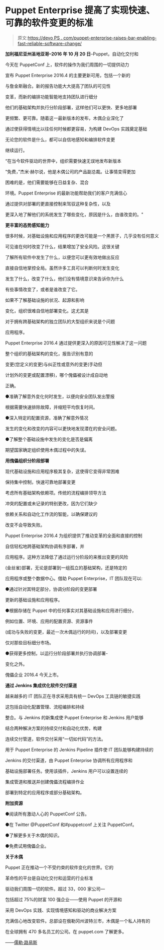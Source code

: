 # Puppet Enterprise 提高了实现快速、可靠的软件变更的标准

> 原文:[https://devo PS . com/puppet-enterprise-raises-bar-enabling-fast-reliable-software-change/](https://devops.com/puppet-enterprise-raises-bar-enabling-fast-reliable-software-change/)

**加利福尼亚州圣地亚哥–2016 年 10 月 20 日**–Puppet，自动化交付和

今天在 PuppetConf 上，软件的操作为我们周围的一切提供动力

宣布 Puppet Enterprise 2016.4 的主要更新可用，包括一个新的

与詹金斯融合。新的报告功能大大提高了团队的可见性

变革，而新的编排功能智能地支持团队进行细分

他们的基础架构并执行分阶段部署，这样他们可以更快、更多地部署

更频繁、更可靠。随着这一最新版本的发布，木偶企业深化了

通过使获得情境比以往任何时候都更容易，为构建 DevOps 实践奠定基础

无论您的软件是什么，都可以自信地感知和编排软件变更

继续运行。

“在当今软件驱动的世界中，组织需要快速无误地发布新版本

“免费，”杰米·赫尔说，他是木偶公司的产品副总裁。让事情变得更加

困难的是，他们需要能够在日益复杂、混合

环境。Puppet Enterprise 的最新功能帮助我们的客户充满信心

通过提供对部署的更直接控制来驾驭这种复杂性，以及

更深入地了解他们的系统发生了哪些变化，原因是什么，由谁改变的。"

**更丰富的态势感知能力**

很多时候，对基础设施和应用程序的更改可能是一个黑匣子，几乎没有任何意义

可见谁在何时改变了什么，结果增加了安全风险。这很关键

了解所有软件中发生了什么，以便您可以更有效地做出反应

直接自信地掌控全局。虽然许多工具可以判断何时发生变化

发生了什么，改变了什么，他们没有情境意识来告诉你为什么

有些事情改变了，或者是谁改变了它。

如果不了解基础设施的状况、起源和影响

变化，组织很难自信地部署变化。这尤其是

对于拥有跨基础架构的独立团队的大型组织来说是个问题

应用程序。

Puppet Enterprise 2016.4 通过提供更深入的原因可见性解决了这一问题

整个组织的基础架构的变化，报告识别有意的

变更(您定义的变更)与纠正性或意外的变更(手动但

计划外的变更或配置漂移)，哪个傀儡被设计成自动地

正确。

●准确了解意外变化何时发生，以便向安全团队发出警报

根据需要快速排除故障，并缩短平均恢复时间。

●深入特定的配置资源，准确了解意外情况

发生的变化和改变的内容可以更快地发现潜在的安全问题。

●了解整个基础设施中发生的变化是否是偏离

期望国家确定组织使用木偶过程中的失误。

**用傀儡组织分阶段部署**

现代基础设施和应用程序极其复杂，这使得它变得非常困难

保持集中控制，快速可靠地部署变更

考虑所有基础架构依赖项。传统的流程编排领导方法

冲突的配置或未记录的特别更改，因为它们缺少

依赖关系和自动化工作流的智能，以确保建议的

改变不会导致失败。

Puppet Enterprise 2016.4 为组织提供了推动变革的全面和直接的控制

自信轻松地跨基础架构协调有序部署，并

应用程序。这种方法降低了通过运行分阶段的来推出变更的风险

(金丝雀)部署，无论是部署到一组孤立的基础架构，还是特定的

应用程序或整个数据中心。借助 Puppet Enterprise，IT 团队现在可以:

●通过针对其特定部分，协调分阶段的变更部署

更新的基础设施和应用程序。

●根据存储在 Puppet 中的任何事实对其基础设施和应用进行细分，

例如位置、环境、应用的配置资源、资源事件

(成功与失败的变更，最近一次木偶运行的时间)，以及部署变更

仅对那些目标细分市场。

●获得更多控制，以运行分阶段部署并执行协调部署-

变化之外。

傀儡企业 2016.4 今天上市。

**通过 Jenkins 集成优化软件交付渠道**

越来越多的 IT 团队正在寻求采用具有统一 DevOps 工具链的敏捷实践

这包括自动化配置管理、流程编排和持续

整合。与 Jenkins 的新集成使 Puppet Enterprise 和 Jenkins 用户能够

结合两种解决方案的持续交付和自动化优势，构建

连续交付管道，软件交付采用“一切如代码”的方法。

用于 Puppet Enterprise 的 Jenkins Pipeline 插件使 IT 团队能够构建持续的

Jenkins 的交付渠道，由 Puppet Enterprise 协调所有应用程序和

基础设施部署任务。使用该插件，Jenkins 用户可以设置连续的

集成管道和推送并创建傀儡流程编排作业

部署到特定的应用程序或部分基础架构。

**附加资源**

●阅读所有激动人心的 PuppetConf 公告。

●在 Twitter @PuppetConf 和#puppetconf 上关注 PuppetConf。

●了解更多关于木偶的知识。

●免费试用傀儡企业。

**关于木偶**

Puppet 正在推动一个不受约束的软件变化的世界。它的

革命性的平台是自动化交付和运营的行业标准

驱动我们周围一切的软件。超过 33，000 家公司—

包括超过 75%的财富 100 强企业——使用 Puppet 的开源和

采用 DevOps 实践、实现情境感知和驱动的商业解决方案

充满信心地改变软件。总部设在俄勒冈州波特兰市，木偶是一个私人持有的

在全球拥有 470 多名员工的公司。在 puppet.com 了解更多。

——[儒勒·路易斯](https://devops.com/author/jules/)
